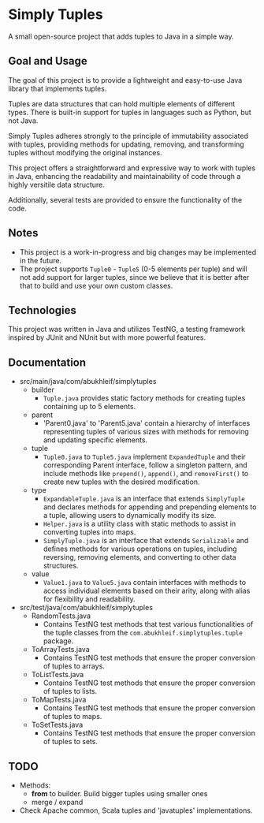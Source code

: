 # Simply Tuples
A small open-source project that adds tuples to Java in a simple way.

## Goal and Usage
The goal of this project is to provide a lightweight and easy-to-use Java library that implements tuples.

Tuples are data structures that can hold multiple elements of different types. There is built-in support for tuples in languages such as Python, but not Java.

Simply Tuples adheres strongly to the principle of immutability associated with tuples, providing methods for updating, removing, and transforming tuples without modifying the original instances.

This project offers a straightforward and expressive way to work with tuples in Java, enhancing the readability and maintainability of code through a highly versitile data structure.

Additionally, several tests are provided to ensure the functionality of the code.

## Notes
- This project is a work-in-progress and big changes may be implemented in the future.
- The project supports `Tuple0` - `Tuple5` (0-5 elements per tuple) and will not add support for larger tuples, since we believe that it is better after that to build and use your own custom classes.

## Technologies
This project was written in Java and utilizes TestNG, a testing framework inspired by JUnit and NUnit but with more powerful features.

## Documentation
- src/main/java/com/abukhleif/simplytuples
  - builder
    - `Tuple.java` provides static factory methods for creating tuples containing up to 5 elements.
  - parent
    - 'Parent0.java' to 'Parent5.java' contain a hierarchy of interfaces representing tuples of various sizes with methods for removing and updating specific elements.
  - tuple
    - `Tuple0.java` to `Tuple5.java` implement `ExpandedTuple` and their corresponding Parent interface, follow a singleton pattern, and include methods like `prepend()`, `append()`, and `removeFirst()` to create new tuples with the desired modification.
  - type
    - `ExpandableTuple.java` is an interface that extends `SimplyTuple` and declares methods for appending and prepending elements to a tuple, allowing users to dynamically modify its size.
    - `Helper.java` is a utility class with static methods to assist in converting tuples into maps.
    - `SimplyTuple.java` is an interface that extends `Serializable` and defines methods for various operations on tuples, including reversing, removing elements, and converting to other data structures.
  - value
    - `Value1.java` to `Value5.java` contain interfaces with methods to access individual elements based on their arity, along with alias for flexibility and readability.
- src/test/java/com/abukhleif/simplytuples
  - RandomTests.java
    - Contains TestNG test methods that test various functionalities of the tuple classes from the `com.abukhleif.simplytuples.tuple` package.
  - ToArrayTests.java
    - Contains TestNG test methods that ensure the proper conversion of tuples to arrays.
  - ToListTests.java
    - Contains TestNG test methods that ensure the proper conversion of tuples to lists.
  - ToMapTests.java
    - Contains TestNG test methods that ensure the proper conversion of tuples to maps.
  - ToSetTests.java
    - Contains TestNG test methods that ensure the proper conversion of tuples to sets.

## TODO
- Methods:
  - **from** to builder. Build bigger tuples using smaller ones
  - merge / expand
- Check Apache common, Scala tuples and 'javatuples' implementations.
